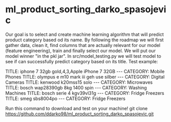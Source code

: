 # ml_product_sorting_darko_spasojevic
Our goal is to select and create machine learning algorithm that will predict product category based od its name. By following the roadmap we will first gather data, clean it, find columns that are actually relevant for our model (feature engineering), train and finally select our model. We will put our model winner "in the pkl jar". In src/model_testing.py we will test model to see if can successfully predict category based on its title. Test example:

TITLE: iphone 7 32gb gold,4,3,Apple iPhone 7 32GB	--- CATEGORY: Mobile Phones
TITLE: olympus e m10 mark iii geh use silber	--- CATEGORY: Digital Cameras
TITLE: kenwood k20mss15 solo  --- CATEGORY: 	Microwaves
TITLE: bosch wap28390gb 8kg 1400 spin  --- CATEGORY: 	Washing Machines
TITLE: bosch serie 4 kgv39vl31g  --- CATEGORY: 	Fridge Freezers
TITLE: smeg sbs8004po  --- CATEGORY: 	Fridge Freezers


Run this command to download and test on your machine!
git clone https://github.com/ddarko98/ml_product_sorting_darko_spasojevic.git
